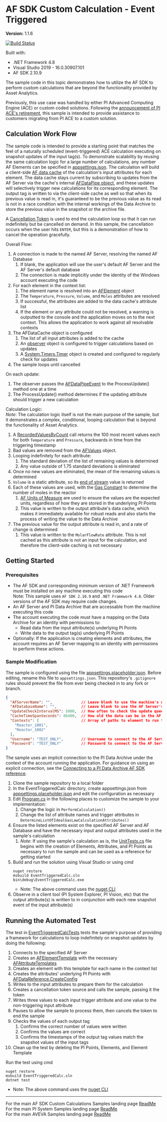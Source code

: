 # AF SDK Custom Calculation - Event Triggered

**Version:** 1.1.6

[![Build Status](https://dev.azure.com/osieng/engineering/_apis/build/status/product-readiness/PI-System/aveva.sample-afsdk-event_triggered_calculation-dotnet?branchName=main)](https://dev.azure.com/osieng/engineering/_build/latest?definitionId=3928&branchName=main)

Built with:
- .NET Framework 4.8
- Visual Studio 2019 - 16.0.30907.101
- AF SDK 2.10.9


The sample code in this topic demonstrates how to utilize the AF SDK to perform custom calculations that are beyond the functionality provided by Asset Analytics.

Previously, this use case was handled by either PI Advanced Computing Engine (ACE) or custom coded solutions. Following the [announcement of PI ACE's retirement](https://pisquare.osisoft.com/s/article/000036664), this sample is intended to provide assistance to customers migrating from PI ACE to a custom solution.

## Calculation Work Flow

The sample code is intended to provide a starting point that matches the feel of a naturally scheduled (event-triggered) ACE calculation executing on snapshot updates of the input tag(s). To demonstrate scalability by reusing the same calculation logic for a large number of calculations, any number AF Elements can be specified in [appsettings.json](EventTriggeredCalc/appsettings.placeholder.json). The calculation will build a client-side [AF data cache](https://docs.osisoft.com/bundle/af-sdk/page/html/T_OSIsoft_AF_Data_AFDataCache.htm) of the calculation's input attributes for each element. The data cache stays current by subscribing to updates from the AF Server via the cache's internal [AFDataPipe object](https://docs.osisoft.com/bundle/af-sdk/page/html/T_OSIsoft_AF_Data_AFDataPipe.htm), and these updates will selectively trigger new calculations for its corresponding element. The output tag is written to via the client-side cache as well so that when its previous value is read in, it's guaranteed to be the previous value as its read is not in a race condition with the internal workings of the Data Archive to store the previous value in the snapshot or the archive file.

A [Cancellation Token](https://docs.microsoft.com/en-us/dotnet/api/system.threading.cancellationtoken?view=netframework-4.8) is used to end the calculation loop so that it can run indefinitely but be cancelled on demand. In this sample, the cancellation occurs when the user hits `ENTER`, but this is a demonstration of how to cancel the operation gracefully.

Overall Flow:  
1. A connection is made to the named AF Server, resolving the named AF Database
    1. If blank, the application will use the user's default AF Server and the AF Server's default database
    1. The connection is made implicitly under the identity of the Windows account executing the code
1. For each element in the context list:
    1. The element name is resolved into an [AFElement](https://docs.osisoft.com/bundle/af-sdk/page/html/T_OSIsoft_AF_Asset_AFElement.htm) object
    1. The `Temperature`, `Pressure`, `Volume`, and `Moles` attributes are resolved
    1. If successful, the attributes are added to the data cache's attribute list
    1. If the element or any attribute could not be resolved, a warning is outputted to the console and the application moves on to the next context. This allows the application to work against all resolvable contexts
1. The AFDataCache object is configured
    1. The list of all input attributes is added to the cache
    1. An [observer](EventTriggeredCalc/AFDataPipeEventObserver.cs) object is configured to trigger calculations based on updates
    1. A [System.Timers.Timer](https://docs.microsoft.com/en-us/dotnet/api/system.timers.timer?view=netframework-4.8) object is created and configured to regularly check for updates
1. The sample loops until cancelled

On each update:  
1. The observer passes the [AFDataPipeEvent](https://docs.osisoft.com/bundle/af-sdk/page/html/T_OSIsoft_AF_Data_AFDataPipeEvent.htm) to the ProcessUpdate() method one at a time
1. The ProcessUpdate() method determines if the updating attribute should trigger a new calculation

Calculation Logic:  
*Note*: The calculation logic itself is not the main purpose of the sample, but it demonstrates a complex, conditional, looping calculation that is beyond the functionality of Asset Analytics.

1. A [RecordedValuesByCount](https://docs.osisoft.com/bundle/af-sdk/page/html/M_OSIsoft_AF_Data_AFData_RecordedValuesByCount.htm) call returns the 100 most recent values each for both `Temperature` and `Pressure`, backwards in time from the triggering timestamp
1. Bad values are removed from the [AFValues](https://docs.osisoft.com/bundle/af-sdk/page/html/T_OSIsoft_AF_Asset_AFValues.htm) object.
1. Looping indefinitely for each attribute:
    1. The standard deviation of the list of remaining values is determined
    1. Any value outside of 1.75 standard deviations is eliminated
1. Once no new values are eliminated, the mean of the remaining values is determined
1. `Volume` is a static attribute, so its [end of stream](https://docs.osisoft.com/bundle/af-sdk/page/html/M_OSIsoft_AF_Data_AFData_EndOfStream.htm) value is returned
1. Each of these values are used, with the [Gas Constant](https://en.wikipedia.org/wiki/Gas_constant) to determine the number of moles in the reactor
    1. [AF Units of Measure](https://docs.osisoft.com/bundle/af-sdk/page/html/N_OSIsoft_AF_UnitsOfMeasure.htm) are used to ensure the values are the expected units, regardless of how they are stored in the underlying PI Points
    1. This value is written to the output attribute's data cache, which makes it immediately available for robust reads and also starts the process of writing the value to the Data Archive
1. The previous value for the output attribute is read in, and a rate of change is determined
    1. This value is written to the `MolarFlowRate` attribute. This is not cached as this attribute is not an input for the calculation, and therefore the client-side caching is not necessary

## Getting Started

### Prerequisites

- The AF SDK and corresponding minimum version of .NET Framework must be installed on any machine executing this code  
Note: This sample uses `AF SDK 2.10.9` and `.NET Framework 4.8`. Older versions of the AF SDK may require code changes.
- An AF Server and PI Data Archive that are accessable from the machine executing this code
- The account executing the code must have a mapping on the Data Archive for an identity with permissions to:
    - Read data from the input attribute(s) underlying PI Points
    - Write data to the output tag(s) underlying PI Points
- Optionally: If the application is creating elements and attributes, the account requires an AF Server mapping to an identity with permissions to perform these actions.

### Sample Modification

The sample is configured using the file [appsettings.placeholder.json](EventTriggeredCalc/appsettings.placeholder.json). Before editing, rename this file to `appsettings.json`. This repository's `.gitignore` rules should prevent the file from ever being checked in to any fork or branch.

```json
{
  "AFServerName": "",             // Leave blank to use the machine's default AF Server
  "AFDatabaseName": "",           // Leave blank to use the AF Server's default database
  "UpdateCheckIntervalMS": 5000,  // How often to check the update queue for updates, in ms
  "CacheTimeSpanSeconds": 86400,  // How old the data can be in the AF Data Cache
  "Contexts": [                   // Array of paths to element to run the calculation against
    "Reactor_1001",
    "Reactor_1002"
  ],
  "Username": "TEST_ONLY",        // Username to connect to the AF Server with for testing purposes only
  "Password": "TEST_ONLY"         // Password to connect to the AF Server with for testing purposes only
}
```

The sample uses an implicit connection to the PI Data Archive under the context of the account running the application. For guidance on using an explicit connection, see the [Connecting to a PI Data Archive AF SDK reference](https://docs.osisoft.com/bundle/af-sdk/page/html/connecting-to-a-pi-data-archive.htm).

1. Clone the sample repository to a local folder
1. In the EventTriggeredCalc directory, create appsettings.json from [appsettings.placeholder.json](EventTriggeredCalc/appsettings.placeholder.json) and edit the configuration as necessary
1. Edit [Program.cs](EventTriggeredCalc/Program.cs) in the following places to customize the sample to your implementation:
    1. Change the logic in `PerformCalculation()`
    1. Change the list of attribute names and trigger attributes in `DetermineListOfIdealGasLawCalculationAttributes()`
1. Ensure the listed elements exist on the specified AF Server and AF Database and have the necessary input and output attributes used in the sample's calculation
    1. *Note*: If using the sample's calculation as is, the [UnitTests.cs](EventTriggeredCalcTests/UnitTests.cs) file begins with the creation of Elements, Attributes, and PI Points as necessary to run the sample and can be used as a reference for getting started
1. Build and run the solution using Visual Studio or using cmd
    ```shell
    nuget restore
    msbuild EventTriggeredCalc.sln
    bin\debug\EventTriggeredCalc.exe
    ```
    - Note: The above command uses the [nuget CLI](https://docs.microsoft.com/en-us/nuget/consume-packages/install-use-packages-nuget-cli)
1. Observe in a client tool (PI System Explorer, PI Vision, etc) that the output attribute(s) is written to in conjunction with each new snapshot event of the input attribute(s)

## Running the Automated Test

The test in [EventTriggeredCalcTests](EventTriggeredCalcTests/UnitTests.cs) tests the sample's purpose of providing a framework for calculations to loop indefinitely on snapshot updates by doing the following:
1. Connects to the specified AF Server
1. Creates an [AFElementTemplate](https://docs.osisoft.com/bundle/af-sdk/page/html/T_OSIsoft_AF_Asset_AFElementTemplate.htm) with the necessary [AFAttributeTemplates](https://docs.osisoft.com/bundle/af-sdk/page/html/T_OSIsoft_AF_Asset_AFAttributeTemplate.htm)
1. Creates an element with this template for each name in the context list
1. Creates the attributes' underlying PI Points with [AFDataReference.CreateConfig](https://docs.osisoft.com/bundle/af-sdk/page/html/M_OSIsoft_AF_Asset_AFDataReference_CreateConfig_1.htm)
1. Writes to the input attributes to prepare them for the calculation
1. Creates a cancellation token source and calls the sample, passing it the token
1. Writes three values to each input trigger attribute and one value to the non-triggering input attribute
1. Pauses to allow the sample to process them, then cancels the token to end the sample
1. Checks the values of each output tag
    1. Confirms the correct number of values were written
    1. Confirms the values are correct
    1. Confirms the timestamps of the output tag values match the snapshot values of the input tags
1. Clean up the test by deleting the PI Points, Elements, and Element Template

Run the test using cmd
```shell
nuget restore
msbuild EventTriggeredCalc.sln
dotnet test
```
- Note: The above command uses the [nuget CLI](https://docs.microsoft.com/en-us/nuget/consume-packages/install-use-packages-nuget-cli)
---

For the main AF SDK Custom Calculations Samples landing page [ReadMe](https://github.com/osisoft/OSI-Samples-PI-System/tree/main/docs/AF-SDK-Custom-Calculations-Docs)  
For the main PI System Samples landing page [ReadMe](https://github.com/osisoft/OSI-Samples-PI-System)  
For the main AVEVA Samples landing page [ReadMe](https://github.com/osisoft/OSI-Samples)
